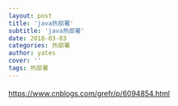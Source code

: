 ```yaml
---
layout: post
title: 'java热部署'
subtitle: 'java热部署'
date: 2018-03-03
categories: 热部署
author: yates
cover: ''
tags: 热部署
---
```

 
#### 
https://www.cnblogs.com/grefr/p/6094854.html